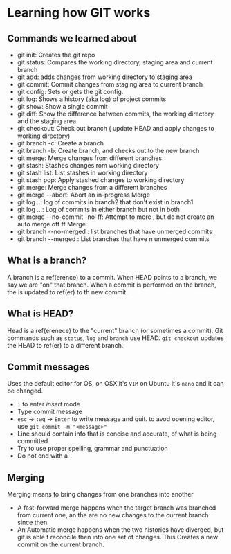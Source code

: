 # Learning how GIT works

## Commands we learned about
- git init: Creates the git repo
- git status: Compares the working directory, staging area and current branch
- git add: adds changes from working directory to staging area
- git commit: Commit changes from staging area to current branch
- git config: Sets or gets the git config.
- git log: Shows a history (aka log) of project commits
- git show: Show a single commit
- git diff: Show the difference between commits, the working directory and the staging area.
- git checkout: Check out branch ( update HEAD and apply changes to working directory)
- git branch -c: Create a branch
- git branch -b: Create branch, and checks out to the new branch
- git merge: Merge changes from different branches.
- git stash: Stashes changes rom working directory
- git stash list: List stashes in working directory
- git stash pop: Apply stashed changes to working directory
- git merge: Merge changes from a different branches
- git merge --abort: Abort an in-progress Merge
- git log  <branch1>..<branch2>: log of commits in branch2 that don't exist in branch1
- git log <branch1>...<branch2>: Log of commits in either branch but not in both
- git merge --no-commit -no-ff: Attempt to mere , but do not create an auto merge off ff Merge
- git branch --no-merged <branch1>: list branches that have unmerged commits
- git branch --merged <branch1>: List branches that have n unmerged commits

## What is a branch?
A branch is a ref(erence) to a commit. When HEAD points to a branch, we say we are "on" that branch. When a commit is performed on the branch, the is updated to ref(er) to th new commit.

## What is HEAD?
Head is a ref(erenece) to the "current" branch (or sometimes a commit). Git commands such as `status`, `log` and `branch` use HEAD. `git checkout` updates the HEAD to ref(er) to a different branch.

## Commit messages
Uses the default editor for OS, on OSX it's `VIM` on Ubuntu it's `nano` and it can be changed.
- `i` to enter *insert* mode
- Type commit message
- `esc` -> `:wq` -> `Enter` to write message and quit.
to avod opening editor, use `git commit -m "<message>"`
- Line should contain info that is concise and accurate, of what is being committed.
- Try to use proper spelling, grammar and punctuation
- Do not end with a `.`

## Merging
Merging means to bring changes from one branches into another

- A fast-forward merge happens when the target branch was branched  from current one, an the are no new changes to the current branch since then.
- An Automatic merge happens when the two histories have diverged, but git is able t reconcile then into one set of changes. This Creates a new commit on the current branch.
